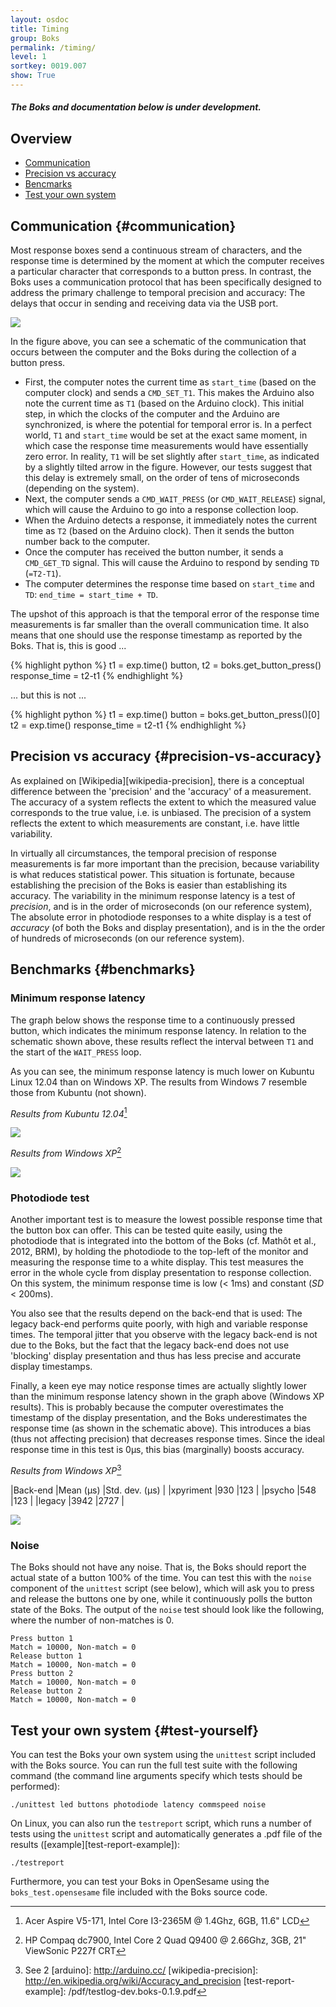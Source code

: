 ```yaml
---
layout: osdoc
title: Timing
group: Boks
permalink: /timing/
level: 1
sortkey: 0019.007
show: True
---
```


##### The Boks and documentation below is under development.

Overview
--------

- [Communication](#communication)
- [Precision vs accuracy](#precision-vs-accuracy)
- [Bencmarks](#benchmarks)
- [Test your own system](#test-yourself)

Communication {#communication}
-------------

Most response boxes send a continuous stream of characters, and the response time is determined by the moment at which the computer receives a particular character that corresponds to a button press. In contrast, the Boks uses a communication protocol that has been specifically designed to address the primary challenge to temporal precision and accuracy: The delays that occur in sending and receiving data via the USB port.

![](/img/fig/fig19.7.1.png)

In the figure above, you can see a schematic of the communication that occurs between the computer and the Boks during the collection of a button press.

- First, the computer notes the current time as `start_time` (based on the computer clock) and sends a `CMD_SET_T1`. This makes the Arduino also note the current time as `T1` (based on the Arduino clock). This initial step, in which the clocks of the computer and the Arduino are synchronized, is where the potential for temporal error is. In a perfect world, `T1` and `start_time` would be set at the exact same moment, in which case the response time measurements would have essentially zero error. In reality, `T1` will be set slightly after `start_time`, as indicated by a slightly tilted arrow in the figure. However, our tests suggest that this delay is extremely small, on the order of tens of microseconds (depending on the system).
- Next, the computer sends a `CMD_WAIT_PRESS` (or `CMD_WAIT_RELEASE`) signal, which will cause the Arduino to go into a response collection loop.
- When the Arduino detects a response, it immediately notes the current time as `T2` (based on the Arduino clock). Then it sends the button number back to the computer.
- Once the computer has received the button number, it sends a `CMD_GET_TD` signal. This will cause the Arduino to respond by sending `TD` (`=T2-T1`).
- The computer determines the response time based on `start_time` and `TD`: `end_time = start_time + TD`.

The upshot of this approach is that the temporal error of the response time measurements is far smaller than the overall communication time. It also means that one should use the response timestamp as reported by the Boks. That is, this is good ...

{% highlight python %}
t1 = exp.time()
button, t2 = boks.get_button_press()
response_time = t2-t1
{% endhighlight %}

... but this is not ...

{% highlight python %}
t1 = exp.time()
button = boks.get_button_press()[0]
t2 = exp.time()
response_time = t2-t1
{% endhighlight %}

Precision vs accuracy {#precision-vs-accuracy}
---------------------

As explained on [Wikipedia][wikipedia-precision], there is a conceptual difference between the 'precision' and the 'accuracy' of a measurement. The accuracy of a system reflects the extent to which the measured value corresponds to the true value, i.e. is unbiased. The precision of a system reflects the extent to which measurements are constant, i.e. have little variability.

In virtually all circumstances, the temporal precision of response measurements is far more important than the precision, because variability is what reduces statistical power. This situation is fortunate, because establishing the precision of the Boks is easier than establishing its accuracy. The variability in the minimum response latency is a test of *precision*, and is in the order of microseconds (on our reference system), The absolute error in photodiode responses to a white display is a test of *accuracy* (of both the Boks and display presentation), and is in the the order of hundreds of microseconds (on our reference system).

Benchmarks {#benchmarks}
----------

### Minimum response latency

The graph below shows the response time to a continuously pressed button, which indicates the minimum response latency. In relation to the schematic shown above, these results reflect the interval between `T1` and the start of the `WAIT_PRESS` loop.

As you can see, the minimum response latency is much lower on Kubuntu Linux 12.04 than on Windows XP. The results from Windows 7 resemble those from Kubuntu (not shown).

*Results from Kubuntu 12.04*[^system-1]

![](/img/fig/fig19.7.2.png)

*Results from Windows XP*[^system-2]

![](/img/fig/fig19.7.3.png)

### Photodiode test

Another important test is to measure the lowest possible response time that the button box can offer. This can be tested quite easily, using the photodiode that is integrated into the bottom of the Boks (cf. Mathôt et al., 2012, BRM), by holding the photodiode to the top-left of the monitor and measuring the response time to a white display. This test measures the error in the whole cycle from display presentation to response collection. On this system, the minimum response time is low (< 1ms) and constant (*SD* < 200ms). 

You also see that the results depend on the back-end that is used: The legacy back-end performs quite poorly, with high and variable response times. The temporal jitter that you observe with the legacy back-end is not due to the Boks, but the fact that the legacy back-end does not use 'blocking' display presentation and thus has less precise and accurate display timestamps.

Finally, a keen eye may notice response times are actually slightly lower than the minimum response latency shown in the graph above (Windows XP results). This is probably because the computer overestimates the timestamp of the display presentation, and the Boks underestimates the response time (as shown in the schematic above). This introduces a bias (thus not affecting precision) that decreases response times. Since the ideal response time in this test is 0µs, this bias (marginally) boosts accuracy.

*Results from Windows XP*[^system-3]

|Back-end	|Mean (µs)	|Std. dev. (µs)	|
|xpyriment	|930 		|123			|
|psycho		|548 		|123			|
|legacy		|3942		|2727			|

![](/img/fig/fig19.7.4.png)

### Noise

The Boks should not have any noise. That is, the Boks should report the actual state of a button 100% of the time. You can test this with the `noise` component of the `unittest` script (see below), which will ask you to press and release the buttons one by one, while it continuously polls the button state of the Boks. The output of the `noise` test should look like the following, where the number of non-matches is 0.

	Press button 1
	Match = 10000, Non-match = 0
	Release button 1
	Match = 10000, Non-match = 0
	Press button 2
	Match = 10000, Non-match = 0
	Release button 2
	Match = 10000, Non-match = 0

Test your own system {#test-yourself}
--------------------

You can test the Boks your own system using the `unittest` script included with the Boks source. You can run the full test suite with the following command (the command line arguments specify which tests should be performed):

	./unittest led buttons photodiode latency commspeed noise
	
On Linux, you can also run the `testreport` script, which runs a number of tests using the `unittest` script and automatically generates a .pdf file of the results ([example][test-report-example]):
	
	./testreport
		
Furthermore, you can test your Boks in OpenSesame using the `boks_test.opensesame` file included with the Boks source code.

[^system-1]: Acer Aspire V5-171, Intel Core I3-2365M @ 1.4Ghz, 6GB, 11.6" LCD
[^system-2]: HP Compaq dc7900, Intel Core 2 Quad Q9400 @ 2.66Ghz, 3GB, 21" ViewSonic P227f CRT
[^system-3]: See 2
[arduino]: http://arduino.cc/
[wikipedia-precision]: http://en.wikipedia.org/wiki/Accuracy_and_precision
[test-report-example]: /pdf/testlog-dev.boks-0.1.9.pdf
